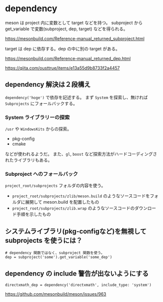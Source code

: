 # dependency

meson は project 内に変数として target などを持つ。
subproject から get_variable で変数(subproject, dep, target) などを得られる。

https://mesonbuild.com/Reference-manual_returned_subproject.html

target は dep に依存する。dep の中に別の target がある。

https://mesonbuild.com/Reference-manual_returned_dep.html

https://qiita.com/ousttrue/items/e13a55d9b8733f2a4457

## dependency 解決は２段構え

`dependency('hoge')` で依存を記述する。
まず `System` を探索し、無ければ `Subprojects` にフォールバックする。

### System ライブラリーの探索

`/usr` や `WindowsKits` からの探索。

* pkg-config
* cmake

などが使われるようだ。
また、`gl`, `boost` など探索方法がハードコーディングされたライブラリもある。

### Subproject へのフォールバック

`project_root/subprojects` フォルダの内容を使う。

* `project_root/subprojects/zlib/meson.build` のようなソースコードをフォルダに展開して meson.build を配置したもの
* `project_root/subprojects/zlib.wrap` のようなソースコードのダウンロード手順を示したもの


## システムライブラリ(pkg-configなど)を無視して subprojects を使うには？

```meson
# dependency 関数ではなく、subproject 関数を使う。
dep = subproject('some').get_variable('some_dep')
```

## dependency の include 警告が出ないようにする

```meson
directxmath_dep = dependency('directxmath', include_type: 'system')
```

https://github.com/mesonbuild/meson/issues/963


